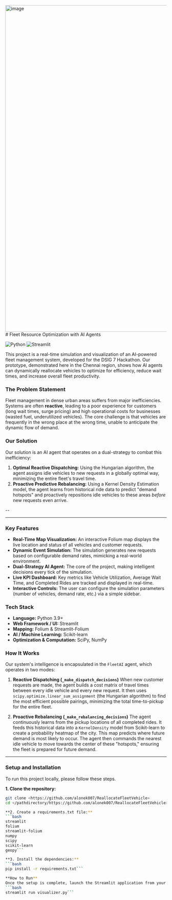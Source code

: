 <img width="1920" height="1020" alt="image" src="https://github.com/user-attachments/assets/f4a16b97-3394-4f2d-8490-adda28e4ecd4" /># Fleet Resource Optimization with AI Agents

![Python](https://img.shields.io/badge/python-3.9+-blue.svg)
![Streamlit](https://img.shields.io/badge/Streamlit-1.25+-FF4B4B.svg)

This project is a real-time simulation and visualization of an AI-powered fleet management system, developed for the DSIG 7 Hackathon. Our prototype, demonstrated here in the Chennai region, shows how AI agents can dynamically reallocate vehicles to optimize for efficiency, reduce wait times, and increase overall fleet productivity.

### The Problem Statement

Fleet management in dense urban areas suffers from major inefficiencies. Systems are often **reactive**, leading to a poor experience for customers (long wait times, surge pricing) and high operational costs for businesses (wasted fuel, underutilized vehicles). The core challenge is that vehicles are frequently in the wrong place at the wrong time, unable to anticipate the dynamic flow of demand.

### Our Solution

Our solution is an AI agent that operates on a dual-strategy to combat this inefficiency:

1.  **Optimal Reactive Dispatching:** Using the Hungarian algorithm, the agent assigns idle vehicles to new requests in a globally optimal way, minimizing the entire fleet's travel time.
2.  **Proactive Predictive Rebalancing:** Using a Kernel Density Estimation model, the agent learns from historical ride data to predict "demand hotspots" and proactively repositions idle vehicles to these areas *before* new requests even arrive.

--


---

### Key Features

* **Real-Time Map Visualization:** An interactive Folium map displays the live location and status of all vehicles and customer requests.
* **Dynamic Event Simulation:** The simulation generates new requests based on configurable demand rates, mimicking a real-world environment.
* **Dual-Strategy AI Agent:** The core of the project, making intelligent decisions every tick of the simulation.
* **Live KPI Dashboard:** Key metrics like Vehicle Utilization, Average Wait Time, and Completed Rides are tracked and displayed in real-time.
* **Interactive Controls:** The user can configure the simulation parameters (number of vehicles, demand rate, etc.) via a simple sidebar.

### Tech Stack

* **Language:** Python 3.9+
* **Web Framework / UI:** Streamlit
* **Mapping:** Folium & Streamlit-Folium
* **AI / Machine Learning:** Scikit-learn
* **Optimization & Computation:** SciPy, NumPy

### How It Works

Our system's intelligence is encapsulated in the `FleetAI` agent, which operates in two modes:

1.  **Reactive Dispatching (`_make_dispatch_decisions`)**
    When new customer requests are made, the agent builds a cost matrix of travel times between every idle vehicle and every new request. It then uses `scipy.optimize.linear_sum_assignment` (the Hungarian algorithm) to find the most efficient possible pairings, minimizing the total time-to-pickup for the entire fleet.

2.  **Proactive Rebalancing (`_make_rebalancing_decisions`)**
    The agent continuously learns from the pickup locations of all completed rides. It feeds this historical data into a `KernelDensity` model from Scikit-learn to create a probability heatmap of the city. This map predicts where future demand is most likely to occur. The agent then commands the nearest idle vehicle to move towards the center of these "hotspots," ensuring the fleet is prepared for future demand.

---

### Setup and Installation

To run this project locally, please follow these steps.

**1. Clone the repository:**
```bash
git clone <https://github.com/alonek007/ReallocateFleetVehicle>
cd </pathdirectory/https://github.com/alonek007/ReallocateFleetVehicle>

**2. Create a requirements.txt file:**
```bash
streamlit
folium
streamlit-folium
numpy
scipy
scikit-learn
geopy```

**3. Install the dependencies:**
```bash
pip install -r requirements.txt```

**How to Run**
Once the setup is complete, launch the Streamlit application from your terminal:
```bash
streamlit run visualizer.py```
